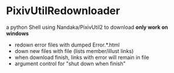 # PixivUtilRedownloader
a python Shell using Nandaka/PixivUtil2 to download
**only work on windows**

- redown error files with dumped Error.*\.html
- down new files with file (lists member/illust links)
- when download finish, links with error will remain in file
- argument control for "shut down when finish"
